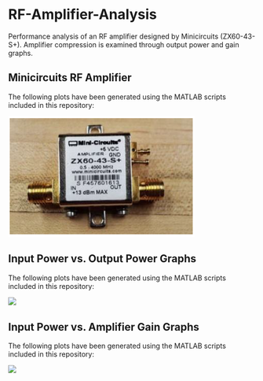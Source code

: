 # RF-Amplifier-Analysis
Performance analysis of an RF amplifier designed by Minicircuits (ZX60-43-S+). Amplifier compression is examined through output power and gain graphs. 

## Minicircuits RF Amplifier
The following plots have been generated using the MATLAB scripts included in this repository: <br />

![](images/minicircuits_rf_amp.PNG)


## Input Power vs. Output Power Graphs
The following plots have been generated using the MATLAB scripts included in this repository: <br />

![](images/input_output_analysis.PNG)


## Input Power vs. Amplifier Gain Graphs
The following plots have been generated using the MATLAB scripts included in this repository: <br />

![](images/input_gain_analysis.PNG)

